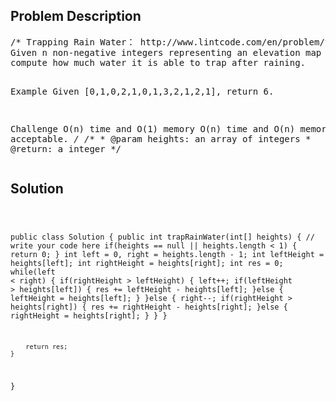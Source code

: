 <!--
<style>
  body { font-family: Arial, sans-serif; }
  .container { max-width: 100%; margin: auto; padding: 20px; }
  .comment-block { background-color: #f9f9f9; padding: 10px; border-left: 5px solid #ccc; max-width: 80%; margin: auto;}
  .code-block { background-color: #f4f4f4; padding: 10px; border: 1px solid #ddd; }
</style>
-->

<div class='container'>
<h2>Problem Description</h2>
<div class='comment-block'>
<pre>
/* Trapping Rain Water： http://www.lintcode.com/en/problem/trapping-rain-water/
Given n non-negative integers representing an elevation map where the width of each bar is 1, 
compute how much water it is able to trap after raining.

Example
Given [0,1,0,2,1,0,1,3,2,1,2,1], return 6.

Challenge 
O(n) time and O(1) memory
O(n) time and O(n) memory is also acceptable.
*/
    /**
     * @param heights: an array of integers
     * @return: a integer
     */
</pre>
</div>

<h2>Solution</h2>
<div class='code-block'>
<pre><code class='language-java'>

public class Solution {
    public int trapRainWater(int[] heights) {
        // write your code here
        if(heights == null || heights.length < 1) {
            return 0;
        }
        int left = 0, right = heights.length - 1;
        int leftHeight = heights[left];
        int rightHeight = heights[right];
        int res = 0;
        while(left < right) {
            if(rightHeight > leftHeight) {
                left++;
                if(leftHeight > heights[left]) {
                    res += leftHeight - heights[left];
                }else {
                    leftHeight = heights[left];
                }
            }else {
                right--;
                if(rightHeight > heights[right]) {
                    res += rightHeight - heights[right];
                }else {
                    rightHeight = heights[right];
                }
            }
        }
        
        return res;
    }
}</code></pre>
</div>
</div>

